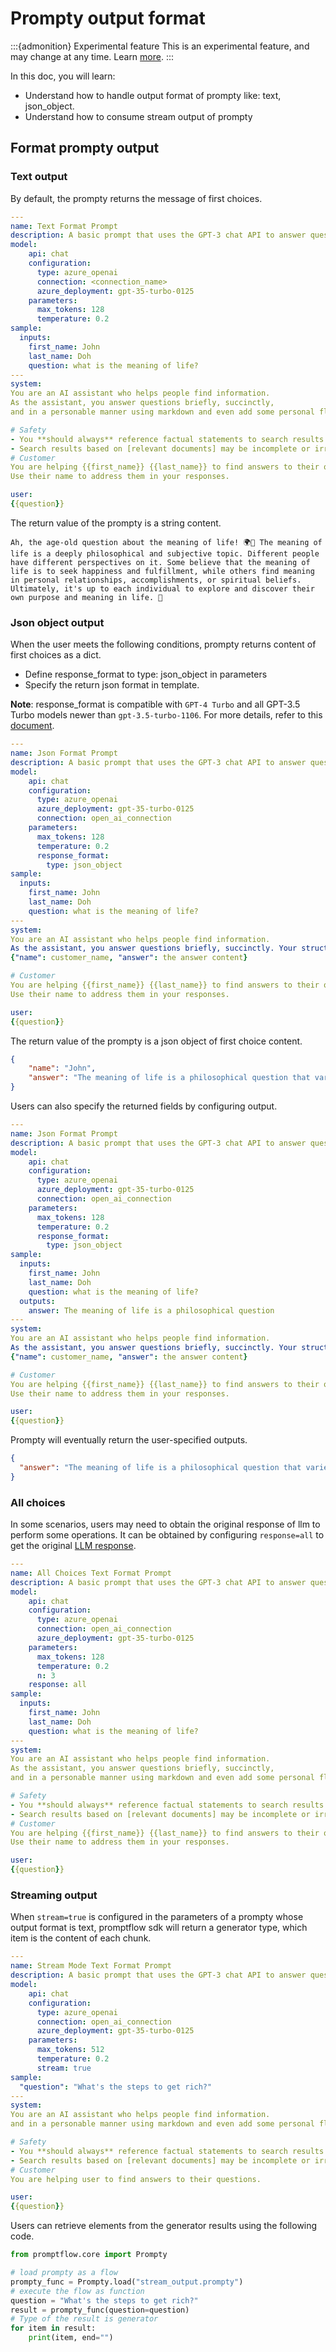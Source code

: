 # Prompty output format

:::{admonition} Experimental feature
This is an experimental feature, and may change at any time. Learn [more](../faq.md#stable-vs-experimental).
:::

In this doc, you will learn:
- Understand how to handle output format of prompty like: text, json_object.
- Understand how to consume stream output of prompty

## Format prompty output

### Text output
By default, the prompty returns the message of first choices.

```yaml
---
name: Text Format Prompt
description: A basic prompt that uses the GPT-3 chat API to answer questions
model:
    api: chat
    configuration:
      type: azure_openai
      connection: <connection_name>
      azure_deployment: gpt-35-turbo-0125
    parameters:
      max_tokens: 128
      temperature: 0.2
sample:
  inputs:
    first_name: John
    last_name: Doh
    question: what is the meaning of life?
---
system:
You are an AI assistant who helps people find information.
As the assistant, you answer questions briefly, succinctly,
and in a personable manner using markdown and even add some personal flair with appropriate emojis.

# Safety
- You **should always** reference factual statements to search results based on [relevant documents]
- Search results based on [relevant documents] may be incomplete or irrelevant. You do not make assumptions
# Customer
You are helping {{first_name}} {{last_name}} to find answers to their questions.
Use their name to address them in your responses.

user:
{{question}}
```
The return value of the prompty is a string content.
```text
Ah, the age-old question about the meaning of life! 🌍🤔 The meaning of life is a deeply philosophical and subjective topic. Different people have different perspectives on it. Some believe that the meaning of life is to seek happiness and fulfillment, while others find meaning in personal relationships, accomplishments, or spiritual beliefs. Ultimately, it's up to each individual to explore and discover their own purpose and meaning in life. 🌟
```

### Json object output
When the user meets the following conditions, prompty returns content of first choices as a dict.
- Define response_format to type: json_object in parameters
- Specify the return json format in template.

**Note**: response_format is compatible with `GPT-4 Turbo` and all GPT-3.5 Turbo models newer than `gpt-3.5-turbo-1106`. For more details, refer to this [document](https://platform.openai.com/docs/api-reference/chat/create#chat-create-response_format).

```yaml
---
name: Json Format Prompt
description: A basic prompt that uses the GPT-3 chat API to answer questions
model:
    api: chat
    configuration:
      type: azure_openai
      azure_deployment: gpt-35-turbo-0125
      connection: open_ai_connection
    parameters:
      max_tokens: 128
      temperature: 0.2
      response_format:
        type: json_object
sample:
  inputs:
    first_name: John
    last_name: Doh
    question: what is the meaning of life?
---
system:
You are an AI assistant who helps people find information.
As the assistant, you answer questions briefly, succinctly. Your structured response. Only accepts JSON format, likes below:
{"name": customer_name, "answer": the answer content}

# Customer
You are helping {{first_name}} {{last_name}} to find answers to their questions.
Use their name to address them in your responses.

user:
{{question}}
```
The return value of the prompty is a json object of first choice content.
```json
{
    "name": "John",
    "answer": "The meaning of life is a philosophical question that varies depending on individual beliefs and perspectives."
}
```

Users can also specify the returned fields by configuring output.
```yaml
---
name: Json Format Prompt
description: A basic prompt that uses the GPT-3 chat API to answer questions
model:
    api: chat
    configuration:
      type: azure_openai
      azure_deployment: gpt-35-turbo-0125
      connection: open_ai_connection
    parameters:
      max_tokens: 128
      temperature: 0.2
      response_format:
        type: json_object
sample:
  inputs:
    first_name: John
    last_name: Doh
    question: what is the meaning of life?
  outputs:
    answer: The meaning of life is a philosophical question
---
system:
You are an AI assistant who helps people find information.
As the assistant, you answer questions briefly, succinctly. Your structured response. Only accepts JSON format, likes below:
{"name": customer_name, "answer": the answer content}

# Customer
You are helping {{first_name}} {{last_name}} to find answers to their questions.
Use their name to address them in your responses.

user:
{{question}}
```
Prompty will eventually return the user-specified outputs.
```json
{
  "answer": "The meaning of life is a philosophical question that varies depending on individual beliefs and perspectives."
}
```

### All choices
In some scenarios, users may need to obtain the original response of llm to perform some operations. It can be obtained by configuring `response=all` to get the original [LLM response](https://platform.openai.com/docs/api-reference/chat/object).

```yaml
---
name: All Choices Text Format Prompt
description: A basic prompt that uses the GPT-3 chat API to answer questions
model:
    api: chat
    configuration:
      type: azure_openai
      connection: open_ai_connection
      azure_deployment: gpt-35-turbo-0125
    parameters:
      max_tokens: 128
      temperature: 0.2
      n: 3
    response: all
sample:
  inputs:
    first_name: John
    last_name: Doh
    question: what is the meaning of life?
---
system:
You are an AI assistant who helps people find information.
As the assistant, you answer questions briefly, succinctly,
and in a personable manner using markdown and even add some personal flair with appropriate emojis.

# Safety
- You **should always** reference factual statements to search results based on [relevant documents]
- Search results based on [relevant documents] may be incomplete or irrelevant. You do not make assumptions
# Customer
You are helping {{first_name}} {{last_name}} to find answers to their questions.
Use their name to address them in your responses.

user:
{{question}}
```

### Streaming output
When `stream=true` is configured in the parameters of a prompty whose output format is text, promptflow sdk will return a generator type, which item is the content of each chunk.
```yaml
---
name: Stream Mode Text Format Prompt
description: A basic prompt that uses the GPT-3 chat API to answer questions
model:
    api: chat
    configuration:
      type: azure_openai
      connection: open_ai_connection
      azure_deployment: gpt-35-turbo-0125
    parameters:
      max_tokens: 512
      temperature: 0.2
      stream: true
sample: 
  "question": "What's the steps to get rich?"
---
system:
You are an AI assistant who helps people find information.
and in a personable manner using markdown and even add some personal flair with appropriate emojis.

# Safety
- You **should always** reference factual statements to search results based on [relevant documents]
- Search results based on [relevant documents] may be incomplete or irrelevant. You do not make assumptions
# Customer
You are helping user to find answers to their questions.

user:
{{question}}
```
Users can retrieve elements from the generator results using the following code.
```python
from promptflow.core import Prompty

# load prompty as a flow
prompty_func = Prompty.load("stream_output.prompty")
# execute the flow as function
question = "What's the steps to get rich?"
result = prompty_func(question=question)
# Type of the result is generator
for item in result:
    print(item, end="")
```
